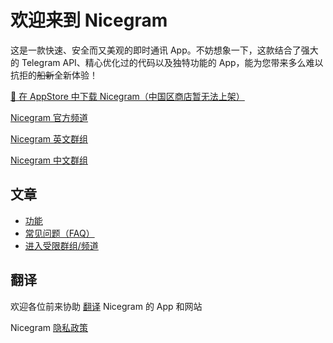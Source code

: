 # 欢迎来到 Nicegram

这是一款快速、安全而又美观的即时通讯 App。不妨想象一下，这款结合了强大的 Telegram API、精心优化过的代码以及独特功能的 App，能为您带来多么难以抗拒的<del>船新</del>全新体验！


<a href="https://itunes.apple.com/app/id1457369322" target="_blank">📱 在 AppStore 中下载 Nicegram（中国区商店暂无法上架）</a>

<a href="https://t.me/nicegramapp" target="_blank">Nicegram 官方频道</a>

<a href="https://t.me/nicegramchat" target="_blank">Nicegram 英文群组</a>

<a href="https://t.me/nicegram_cn" target="_blank">Nicegram 中文群组</a>


## 文章
- [功能](/zh_CN/features)
- [常见问题（FAQ）](/zh_CN/faq)
- [进入受限群组/频道](/zh_CN/unblock)

## 翻译
欢迎各位前来协助 [翻译](/translate) Nicegram 的 App 和网站


Nicegram <a href="privacy-policy" target="_blank">隐私政策</a>
